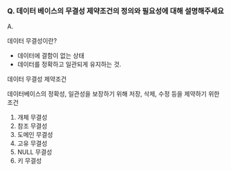 ### Q. 데이터  베이스의 무결성 제약조건의 정의와 필요성에 대해 설명해주세요

A. 

데이터 무결성이란?

- 데이터에 결함이 없는 상태
- 데이터를 정확하고 일관되게 유지하는 것.

데이터 무결성 제약조건

데이터베이스의 정확성, 일관성을 보장하기 위해 저장, 삭제, 수정 등을 제약하기 위한 조건

1. 개체 무결성
2. 참조 무결성
3. 도메인 무결성
4. 고유 무결성
5. NULL 무결성
6. 키 무결성